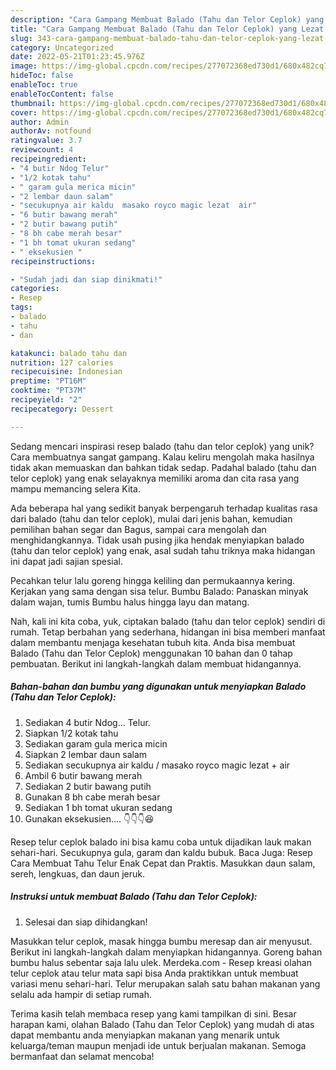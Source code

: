 ```yaml
---
description: "Cara Gampang Membuat Balado (Tahu dan Telor Ceplok) yang Lezat Sekali"
title: "Cara Gampang Membuat Balado (Tahu dan Telor Ceplok) yang Lezat Sekali"
slug: 343-cara-gampang-membuat-balado-tahu-dan-telor-ceplok-yang-lezat-sekali
category: Uncategorized
date: 2022-05-21T01:23:45.976Z
image: https://img-global.cpcdn.com/recipes/277072368ed730d1/680x482cq70/balado-tahu-dan-telor-ceplok-foto-resep-utama.jpg
hideToc: false
enableToc: true
enableTocContent: false
thumbnail: https://img-global.cpcdn.com/recipes/277072368ed730d1/680x482cq70/balado-tahu-dan-telor-ceplok-foto-resep-utama.jpg
cover: https://img-global.cpcdn.com/recipes/277072368ed730d1/680x482cq70/balado-tahu-dan-telor-ceplok-foto-resep-utama.jpg
author: Admin
authorAv: notfound
ratingvalue: 3.7
reviewcount: 4
recipeingredient:
- "4 butir Ndog Telur"
- "1/2 kotak tahu"
- " garam gula merica micin"
- "2 lembar daun salam"
- "secukupnya air kaldu  masako royco magic lezat  air"
- "6 butir bawang merah"
- "2 butir bawang putih"
- "8 bh cabe merah besar"
- "1 bh tomat ukuran sedang"
- " eksekusien "
recipeinstructions:

- "Sudah jadi dan siap dinikmati!"
categories:
- Resep
tags:
- balado
- tahu
- dan

katakunci: balado tahu dan 
nutrition: 127 calories
recipecuisine: Indonesian
preptime: "PT16M"
cooktime: "PT37M"
recipeyield: "2"
recipecategory: Dessert

---
```





Sedang mencari inspirasi resep balado (tahu dan telor ceplok) yang unik? Cara membuatnya sangat gampang. Kalau keliru mengolah maka hasilnya tidak akan memuaskan dan bahkan tidak sedap. Padahal balado (tahu dan telor ceplok) yang enak selayaknya memiliki aroma dan cita rasa yang mampu memancing selera Kita.





Ada beberapa hal yang sedikit banyak berpengaruh terhadap kualitas rasa dari balado (tahu dan telor ceplok), mulai dari jenis bahan, kemudian pemilihan bahan segar dan Bagus, sampai cara mengolah dan menghidangkannya. Tidak usah pusing jika hendak menyiapkan balado (tahu dan telor ceplok) yang enak,      asal sudah tahu triknya maka hidangan ini dapat jadi sajian spesial.














Pecahkan telur lalu goreng hingga keliling dan permukaannya kering. Kerjakan yang sama dengan sisa telur. Bumbu Balado: Panaskan minyak dalam wajan, tumis Bumbu halus hingga layu dan matang.






Nah, kali ini kita coba, yuk, ciptakan balado (tahu dan telor ceplok) sendiri di rumah. Tetap berbahan yang sederhana, hidangan ini bisa memberi manfaat dalam membantu menjaga kesehatan tubuh kita. Anda bisa membuat Balado (Tahu dan Telor Ceplok) menggunakan 10 bahan dan 0 tahap pembuatan. Berikut ini langkah-langkah dalam membuat hidangannya.

<!--inarticleads1-->

##### Bahan-bahan dan bumbu yang digunakan untuk menyiapkan Balado (Tahu dan Telor Ceplok):

1. Sediakan 4 butir Ndog... Telur.
1. Siapkan 1/2 kotak tahu
1. Sediakan  garam gula merica micin
1. Siapkan 2 lembar daun salam
1. Sediakan secukupnya air kaldu / masako royco magic lezat + air
1. Ambil 6 butir bawang merah
1. Sediakan 2 butir bawang putih
1. Gunakan 8 bh cabe merah besar
1. Sediakan 1 bh tomat ukuran sedang
1. Gunakan  eksekusien.... 👇👇👇😆


Resep telur ceplok balado ini bisa kamu coba untuk dijadikan lauk makan sehari-hari. Secukupnya gula, garam dan kaldu bubuk. Baca Juga: Resep Cara Membuat Tahu Telur Enak Cepat dan Praktis. Masukkan daun salam, sereh, lengkuas, dan daun jeruk. 

<!--inarticleads2-->

##### Instruksi untuk membuat Balado (Tahu dan Telor Ceplok):


1. Selesai dan siap dihidangkan!

Masukkan telur ceplok, masak hingga bumbu meresap dan air menyusut. Berikut ini langkah-langkah dalam menyiapkan hidangannya. Goreng bahan bumbu halus sebentar saja lalu ulek. Merdeka.com - Resep kreasi olahan telur ceplok atau telur mata sapi bisa Anda praktikkan untuk membuat variasi menu sehari-hari. Telur merupakan salah satu bahan makanan yang selalu ada hampir di setiap rumah. 

Terima kasih telah membaca resep yang kami tampilkan di sini. Besar harapan kami, olahan Balado (Tahu dan Telor Ceplok) yang mudah di atas dapat membantu anda menyiapkan makanan yang menarik untuk keluarga/teman maupun menjadi ide untuk berjualan makanan. Semoga bermanfaat dan selamat mencoba!
